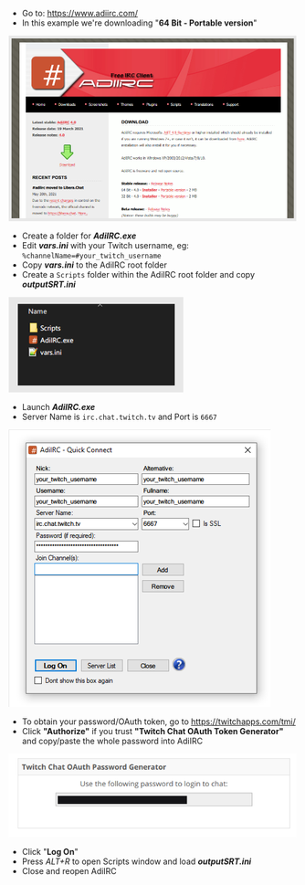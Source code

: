 - Go to: <a href="https://www.adiirc.com/" target="_blank">https://www.adiirc.com/</a>
- In this example we're downloading "**64 Bit - Portable version**"

![guide_1](/modifications/adiirc/guide_1.png)

- Create a folder for **_AdiIRC.exe_**
- Edit **_vars.ini_** with your Twitch username, eg: ```%channelName=#your_twitch_username```
- Copy **_vars.ini_** to the AdiIRC root folder
- Create a ```Scripts``` folder within the AdiIRC root folder and copy **_outputSRT.ini_**

![guide_2](/modifications/adiirc/guide_2.png)

- Launch **_AdiIRC.exe_**
- Server Name is ```irc.chat.twitch.tv``` and Port is ```6667```

![guide_3](/modifications/adiirc/guide_3.png)

- To obtain your password/OAuth token, go to <a href="https://twitchapps.com/tmi/" target="_blank">https://twitchapps.com/tmi/</a>
- Click **"Authorize"** if you trust **"Twitch Chat OAuth Token Generator"** and copy/paste the whole password into AdiIRC

![guide_4](/modifications/adiirc/guide_4.png)

- Click "**Log On**"
- Press _ALT+R_ to open Scripts window and load **_outputSRT.ini_**
- Close and reopen AdiIRC
